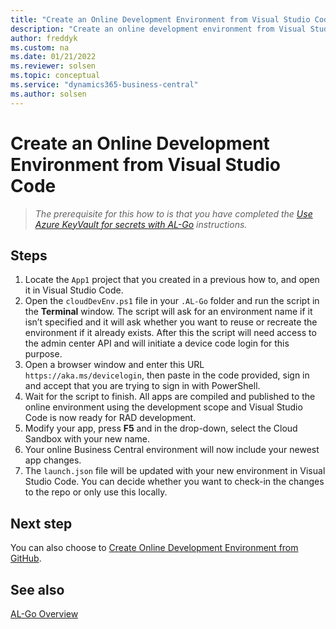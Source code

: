 ```yaml
---
title: "Create an Online Development Environment from Visual Studio Code"
description: "Create an online development environment from Visual Studio Code for AL-Go for Business Central"
author: freddyk
ms.custom: na
ms.date: 01/21/2022
ms.reviewer: solsen
ms.topic: conceptual
ms.service: "dynamics365-business-central"
ms.author: solsen
---
```


# Create an Online Development Environment from Visual Studio Code

> *The prerequisite for this how to is that you have completed the [Use Azure KeyVault for secrets with AL-Go](algo-use-azure-key-vault-for-secrets.md) instructions.*

## Steps

1. Locate the `App1` project that you created in a previous how to, and open it in Visual Studio Code.
1. Open the `cloudDevEnv.ps1` file in your `.AL-Go` folder and run the script in the **Terminal** window. The script will ask for an environment name if it isn’t specified and it will ask whether you want to reuse or recreate the environment if it already exists. After this the script will need access to the admin center API and will initiate a device code login for this purpose.
1. Open a browser window and enter this URL `https://aka.ms/devicelogin`, then paste in the code provided, sign in and accept that you are trying to sign in with PowerShell.
1. Wait for the script to finish. All apps are compiled and published to the online environment using the development scope and Visual Studio Code is now ready for RAD development.
1. Modify your app, press **F5** and in the drop-down, select the Cloud Sandbox with your new name.
1. Your online Business Central environment will now include your newest app changes.
1. The `launch.json` file will be updated with your new environment in Visual Studio Code. You can decide whether you want to check-in the changes to the repo or only use this locally.


## Next step

You can also choose to [Create Online Development Environment from GitHub](algo-create-online-dev-env-github.md).


## See also

[AL-Go Overview](algo-overview.md)  